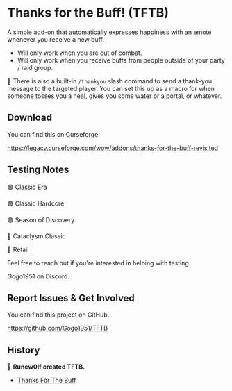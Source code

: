 # Thanks for the Buff! (TFTB)

A simple add-on that automatically expresses happiness with an emote whenever you receive a new buff.

* Will only work when you are out of combat.
* Will only work when you receive buffs from people outside of your party / raid group.

🎁 There is also a built-in `/thankyou` slash command to send a thank-you message to the targeted player. You can set this up as a macro for when someone tosses you a heal, gives you some water or a portal, or whatever.

## Download

You can find this on Curseforge.

https://legacy.curseforge.com/wow/addons/thanks-for-the-buff-revisited

## Testing Notes

🟢 Classic Era

🟢 Classic Hardcore

🟢 Season of Discovery

🔴 Cataclysm Classic

🔴 Retail

Feel free to reach out if you're interested in helping with testing. 

Gogo1951 on Discord.

## Report Issues & Get Involved

You can find this project on GitHub.

https://github.com/Gogo1951/TFTB

## History

👏 **Runew0lf created TFTB.**

- [Thanks For The Buff](https://www.curseforge.com/wow/addons/thanks-for-the-buff)
